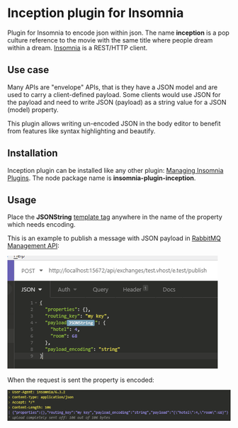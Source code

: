 # Inception plugin for Insomnia
Plugin for Insomnia to encode json within json.
The name **inception** is a pop culture reference to the movie with the same title where people dream within a dream. 
[Insomnia](https://github.com/getinsomnia/insomnia) is a REST/HTTP client.

## Use case
Many APIs are "envelope" APIs, that is they have a JSON model and are used to carry a client-defined payload. Some clients would use JSON for the payload and need to write JSON (payload) as a string value for a JSON (model) property.

This plugin allows writing un-encoded JSON in the body editor to benefit from features like syntax highlighting and beautify.

## Installation
Inception plugin can be installed like any other plugin: [Managing Insomnia Plugins](https://support.insomnia.rest/article/26-plugins#managing-plugins).
The node package name is **insomnia-plugin-inception**.

## Usage
Place the **JSONString** [template tag](https://support.insomnia.rest/article/40-template-tags) anywhere in the name of the property which needs encoding.

This is an example to publish a message with JSON payload in [RabbitMQ Management API](https://cdn.rawgit.com/rabbitmq/rabbitmq-management/v3.7.14/priv/www/api/index.html):

![body editor](docs_body_editor.PNG)

When the request is sent the property is encoded:

![body request](docs_body_request.PNG)
